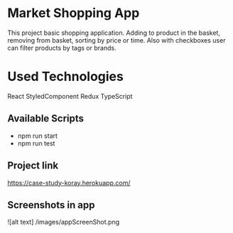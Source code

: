 # Market Shopping App

This project basic shopping application. Adding to product in the basket, removing from basket, sorting by price or time. Also with checkboxes user can filter products by tags or brands.

# Used Technologies
React
StyledComponent
Redux
TypeScript
## Available Scripts
- npm run start
- npm run test
## Project link
https://case-study-koray.herokuapp.com/


## Screenshots in app
![alt text] /images/appScreenShot.png
